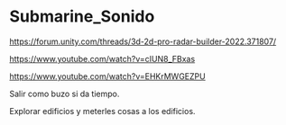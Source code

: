 # Submarine_Sonido

https://forum.unity.com/threads/3d-2d-pro-radar-builder-2022.371807/

https://www.youtube.com/watch?v=cIUN8_FBxas

https://www.youtube.com/watch?v=EHKrMWGEZPU


Salir como buzo si da tiempo.

Explorar edificios y meterles cosas a los edificios.